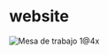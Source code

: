 # website

![Mesa de trabajo 1@4x](https://github.com/yashEra/BidWiz-Group-E/assets/106188847/231a4741-857a-42f6-a78d-9ef021f025b2)
